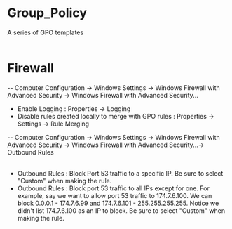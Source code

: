 # Group_Policy
A series of GPO templates<br>
<br>

# Firewall
-- Computer Configuration -> Windows Settings -> Windows Firewall with Advanced Security -> Windows Firewall with Advanced Security...
<br>
- Enable Logging : Properties -> Logging
- Disable rules created locally to merge with GPO rules : Properties -> Settings -> Rule Merging

-- Computer Configuration -> Windows Settings -> Windows Firewall with Advanced Security -> Windows Firewall with Advanced Security...-> Outbound Rules<br><br>
- Outbound Rules : Block Port 53 traffic to a specific IP. Be sure to select "Custom" when making the rule.
- Outbound Rules : Block port 53 traffic to all IPs except for one. For example, say we want to allow port 53 traffic to 174.7.6.100. We can block 0.0.0.1 - 174.7.6.99 and 174.7.6.101 - 255.255.255.255. Notice we didn't list 174.7.6.100 as an IP to block. Be sure to select "Custom" when making the rule.
